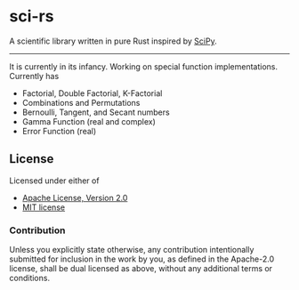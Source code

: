 # sci-rs

A scientific library written in pure Rust inspired by [SciPy].

---
It is currently in its infancy. Working on special function implementations.
Currently has
- Factorial, Double Factorial, K-Factorial
- Combinations and Permutations
- Bernoulli, Tangent, and Secant numbers
- Gamma Function (real and complex)
- Error Function (real)

## License

Licensed under either of 
- [Apache License, Version 2.0]
- [MIT license]

### Contribution
Unless you explicitly state otherwise, any contribution intentionally submitted
for inclusion in the work by you, as defined in the Apache-2.0 license, shall be
    dual licensed as above, without any additional terms or conditions.

[References]: <>
[SciPy]: https://scipy.org/
[Apache License, Version 2.0]: https://www.apache.org/licenses/LICENSE-2.0
[MIT license]: https://opensource.org/license/mit/
